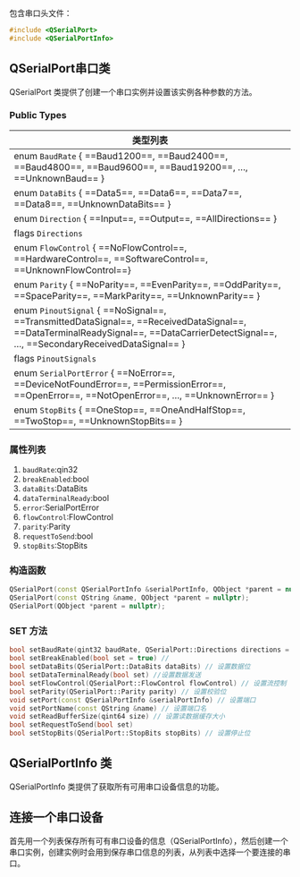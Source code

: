 包含串口头文件：

```c++
#include <QSerialPort>
#include <QSerialPortInfo>
```

## QSerialPort串口类

QSerialPort 类提供了创建一个串口实例并设置该实例各种参数的方法。

### Public Types

| 类型列表                                                     |
| ------------------------------------------------------------ |
| enum `BaudRate` { ==Baud1200==, ==Baud2400==, ==Baud4800==, ==Baud9600==, ==Baud19200==, …, ==UnknownBaud== } |
| enum `DataBits` { ==Data5==, ==Data6==, ==Data7==, ==Data8==, ==UnknownDataBits== } |
| enum `Direction` { ==Input==, ==Output==, ==AllDirections== } |
| flags `Directions`                                           |
| enum `FlowControl` { ==NoFlowControl==, ==HardwareControl==, ==SoftwareControl==, ==UnknownFlowControl==} |
| enum `Parity` { ==NoParity==, ==EvenParity==, ==OddParity==, ==SpaceParity==, ==MarkParity==, ==UnknownParity== } |
| enum `PinoutSignal` { ==NoSignal==, ==TransmittedDataSignal==, ==ReceivedDataSignal==, ==DataTerminalReadySignal==, ==DataCarrierDetectSignal==, …, ==SecondaryReceivedDataSignal== } |
| flags `PinoutSignals`                                        |
| enum `SerialPortError` { ==NoError==, ==DeviceNotFoundError==, ==PermissionError==, ==OpenError==, ==NotOpenError==, …, ==UnknownError== } |
| enum `StopBits` { ==OneStop==, ==OneAndHalfStop==, ==TwoStop==, ==UnknownStopBits== } |



### 属性列表

1. `baudRate`:qin32
2. `breakEnabled`:bool
3. `dataBits`:DataBits
4. `dataTerminalReady`:bool
5. `error`:SerialPortError
6. `flowControl`:FlowControl
7. `parity`:Parity
8. `requestToSend`:bool
9. `stopBits`:StopBits

### 构造函数

```c++
QSerialPort(const QSerialPortInfo &serialPortInfo, QObject *parent = nullptr);
QSerialPort(const QString &name, QObject *parent = nullptr);
QSerialPort(QObject *parent = nullptr);
```

### SET 方法

```c++
bool setBaudRate(qint32 baudRate, QSerialPort::Directions directions = AllDirections) // 设置波特率
bool setBreakEnabled(bool set = true) //
bool setDataBits(QSerialPort::DataBits dataBits) // 设置数据位
bool setDataTerminalReady(bool set) //设置数据发送
bool setFlowControl(QSerialPort::FlowControl flowControl) // 设置流控制
bool setParity(QSerialPort::Parity parity) // 设置校验位
void setPort(const QSerialPortInfo &serialPortInfo) // 设置端口
void setPortName(const QString &name) // 设置端口名
void setReadBufferSize(qint64 size) // 设置读数据缓存大小
bool setRequestToSend(bool set)
bool setStopBits(QSerialPort::StopBits stopBits) // 设置停止位
```



## QSerialPortInfo 类

QSerialPortInfo 类提供了获取所有可用串口设备信息的功能。

## 连接一个串口设备

首先用一个列表保存所有可有串口设备的信息（QSerialPortInfo），然后创建一个串口实例，创建实例时会用到保存串口信息的列表，从列表中选择一个要连接的串口。



